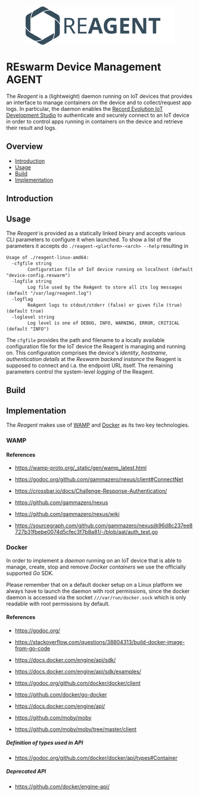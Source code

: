
<p align="center">
  <a href="https://record-evolution.de/reswarm">
    <img
      alt="reagent.svg"
      src="assets/reagent.svg"
      width="400"
    />
  </a>
</p>

# REswarm Device Management AGENT

The _Reagent_ is a (lightweight) daemon running on IoT devices that provides
an interface to manage containers on the device and to collect/request app logs.
In particular, the daemon enables the
[Record Evolution IoT Development Studio](https://record-evolution.de/reswarm)
to authenticate and securely connect to an IoT device in order to control apps
running in containers on the device and retrieve their result and logs.

## Overview

* [Introduction](#introduction)
* [Usage](#usage)
* [Build](#build)
* [Implementation](#implementation)

## Introduction

## Usage

The _Reagent_ is provided as a statically linked binary and accepts various
CLI parameters to configure it when launched. To show a list of the parameters
it accepts do `./reagent-<platform>-<arch> --help` resulting in

```Shell
Usage of ./reagent-linux-amd64:
  -cfgfile string
    	Configuration file of IoT device running on localhost (default "device-config.reswarm")
  -logfile string
    	Log file used by the ReAgent to store all its log messages (default "/var/log/reagent.log")
  -logflag
    	ReAgent logs to stdout/stderr (false) or given file (true) (default true)
  -loglevel string
    	Log level is one of DEBUG, INFO, WARNING, ERROR, CRITICAL (default "INFO")
```

The `cfgfile` provides the path and filename to a locally available configuration
file for the IoT device the Reagent is managing and running on. This configuration
comprises the device's _identity_, _hostname_, _authentication details_ at the
_Reswarm backend instance_ the Reagent is supposed to connect and i.a. the
endpoint URL itself. The remaining parameters control the system-level _logging_
of the Reagent.

## Build

## Implementation

The _Reagent_ makes use of [WAMP](https://wamp-proto.org)
and [Docker](https://www.docker.com) as its two key technologies.

### WAMP

#### References

- https://wamp-proto.org/_static/gen/wamp_latest.html
- https://godoc.org/github.com/gammazero/nexus/client#ConnectNet
- https://crossbar.io/docs/Challenge-Response-Authentication/

- https://github.com/gammazero/nexus
- https://github.com/gammazero/nexus/wiki
- https://sourcegraph.com/github.com/gammazero/nexus@96d8c237ee8727b31fbebe0074d5cfec3f7b8a81/-/blob/aat/auth_test.go

### Docker

In order to implement a _daemon_ running on an IoT device that is able to manage,
create, stop and remove _Docker containers_ we use the officially supported _Go_
SDK.

Please remember that on a default docker setup on a Linux platform we always
have to launch the daemon with root permissions, since the docker daemon is
accessed via the socket `///var/run/docker.sock` which is only readable with
root permissions by default.

#### References

- https://godoc.org/
- https://stackoverflow.com/questions/38804313/build-docker-image-from-go-code

- https://docs.docker.com/engine/api/sdk/
- https://docs.docker.com/engine/api/sdk/examples/

- https://godoc.org/github.com/docker/docker/client
- https://github.com/docker/go-docker
- https://docs.docker.com/engine/api/


- https://github.com/moby/moby
- https://github.com/moby/moby/tree/master/client

##### Definition of types used in API

- https://godoc.org/github.com/docker/docker/api/types#Container

##### Deprecated API

- https://github.com/docker/engine-api/
